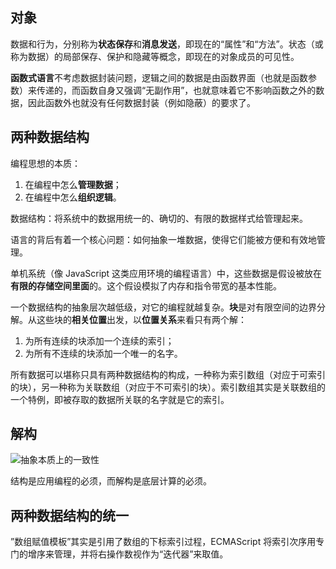 ## 对象
数据和行为，分别称为**状态保存**和**消息发送**，即现在的“属性”和“方法”。状态（或称为数据）的局部保存、保护和隐藏等概念，即现在的对象成员的可见性。



**函数式语言**不考虑数据封装问题，逻辑之间的数据是由函数界面（也就是函数参数）来传递的，而函数自身又强调“无副作用”，也就意味着它不影响函数之外的数据，因此函数外也就没有任何数据封装（例如隐蔽）的要求了。

## 两种数据结构
编程思想的本质：

1. 在编程中怎么**管理数据**；
2. 在编程中怎么**组织逻辑**。



数据结构：将系统中的数据用统一的、确切的、有限的数据样式给管理起来。

语言的背后有着一个核心问题：如何抽象一堆数据，使得它们能被方便和有效地管理。



单机系统（像 JavaScript 这类应用环境的编程语言）中，这些数据是假设被放在**有限的存储空间里面**的。这个假设模拟了内存和指令带宽的基本性能。



一个数据结构的抽象层次越低级，对它的编程就越复杂。**块**是对有限空间的边界分解。从这些块的**相关位置**出发，以**位置关系**来看只有两个解：

1. 为所有连续的块添加一个连续的索引；
2. 为所有不连续的块添加一个唯一的名字。



所有数据可以堪称只具有两种数据结构的构成，一种称为索引数组（对应于可索引的块），另一种称为关联数组（对应于不可索引的块）。索引数组其实是关联数组的一个特例，即被存取的数据所关联的名字就是它的索引。

## 解构
![抽象本质上的一致性](/images/1656335470160-06dbaa7f-da27-4920-9691-2a802d722f92.png)

结构是应用编程的必须，而解构是底层计算的必须。

## 两种数据结构的统一
”数组赋值模板”其实是引用了数组的下标索引过程，ECMAScript 将索引次序用专门的增序来管理，并将右操作数视作为“迭代器”来取值。

